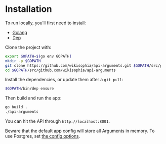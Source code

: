 # Installation

To run locally, you'll first need to install:

- [Golang](https://golang.org/doc/install)
- [Dep](https://github.com/golang/dep#installation)

Clone the project with:

```sh
export GOPATH=$(go env GOPATH)
mkdir -p $GOPATH
git clone https://github.com/wikisophia/api-arguments.git $GOPATH/src/github.com/wikisophia/api-arguments
cd $GOPATH/src/github.com/wikisophia/api-arguments
```

Install the dependencies, or update them after a `git pull`:

```sh
$GOPATH/bin/dep ensure
```

Then build and run the app:

```sh
go build .
./api-arguments
```

You can hit the API through `http://localhost:8001`.

Beware that the default app config will store all Arguments in memory.
To use Postgres, set [the config options](./configuration.md).
